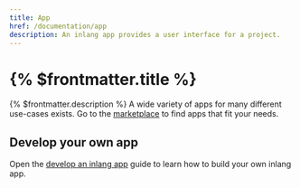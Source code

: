 ```yaml
---
title: App
href: /documentation/app
description: An inlang app provides a user interface for a project.
---
```


# {% $frontmatter.title %}

{% $frontmatter.description %} A wide variety of apps for many different use-cases exists. Go to the [marketplace](/marketplace) to find apps that fit your needs.

<!-- TODO visualization of apps for different personas e.g. developers and designers -->

## Develop your own app

Open the [develop an inlang app](/documentation/develop-inlang-app) guide to learn how to build your own inlang app.
